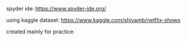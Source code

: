 spyder ide: https://www.spyder-ide.org/

using kaggle dataset: https://www.kaggle.com/shivamb/netflix-shows

created mainly for practice.
